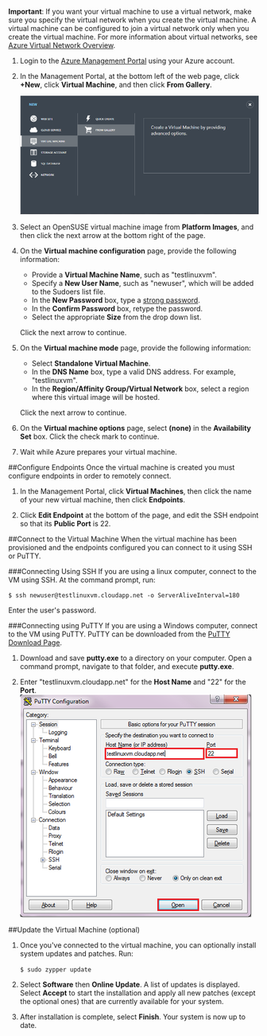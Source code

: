 <properties writer="kathydav" editor="tysonn" manager="jeffreyg" /> 

**Important**: If you want your virtual machine to use a virtual network, make sure you specify the virtual network when you create the virtual machine. A virtual machine can be configured to join a virtual network only when you create the virtual machine. For more information about virtual networks, see [Azure Virtual Network Overview](http://go.microsoft.com/fwlink/p/?LinkID=294063).


1. Login to the [Azure Management Portal][AzurePreviewPortal] using your Azure account.

2. In the Management Portal, at the bottom left of the web page, click **+New**, click **Virtual Machine**, and then click **From Gallery**.

	![Create a New Virtual Machine][Image1]

3. Select an OpenSUSE virtual machine image from **Platform Images**, and then click the next arrow at the bottom right of the page.


4. On the **Virtual machine configuration** page, provide the following information:

	- Provide a **Virtual Machine Name**, such as "testlinuxvm".
	- Specify a **New User Name**, such as "newuser", which will be added to the Sudoers list file.
	- In the **New Password** box, type a [strong password](http://msdn.microsoft.com/en-us/library/ms161962.aspx).
	- In the **Confirm Password** box, retype the password.
	- Select the appropriate **Size** from the drop down list.

	Click the next arrow to continue.

5. On the **Virtual machine mode** page, provide the following information:
	- Select **Standalone Virtual Machine**.
	- In the **DNS Name** box, type a valid DNS address.  For example, "testlinuxvm".
	- In the **Region/Affinity Group/Virtual Network** box, select a region where this virtual image will be hosted.

   Click the next arrow to continue.
	
6. On the **Virtual machine options** page, select **(none)** in the **Availability Set** box. Click the check mark to continue.
	
7. Wait while Azure prepares your virtual machine.

##Configure Endpoints
Once the virtual machine is created you must configure endpoints in order to remotely connect.

1. In the Management Portal, click **Virtual Machines**, then click the name of your new virtual machine, then click **Endpoints**.

2. Click **Edit Endpoint** at the bottom of the page, and edit the SSH endpoint so that its **Public Port** is 22.

##Connect to the Virtual Machine
When the virtual machine has been provisioned and the endpoints configured you can connect to it using SSH or PuTTY.

###Connecting Using SSH
If you are using a linux computer, connect to the VM using SSH.  At the command prompt, run:

	$ ssh newuser@testlinuxvm.cloudapp.net -o ServerAliveInterval=180

Enter the user's password.

###Connecting using PuTTY
If you are using a Windows computer, connect to the VM using PuTTY. PuTTY can be downloaded from the [PuTTY Download Page][PuTTYDownLoad]. 

1. Download and save **putty.exe** to a directory on your computer. Open a command prompt, navigate to that folder, and execute **putty.exe**.

2. Enter "testlinuxvm.cloudapp.net" for the **Host Name** and "22" for the **Port**.
![PuTTY Screen][Image6]  

##Update the Virtual Machine (optional)
1. Once you've connected to the virtual machine, you can optionally install system updates and patches. Run:

	`$ sudo zypper update`

2. Select **Software** then **Online Update**.  A list of updates is displayed.  Select **Accept** to start the installation and apply all new patches (except the optional ones) that are currently available for your system. 

3. After installation is complete, select **Finish**.  Your system is now up to date.

[PuTTYDownload]: http://www.puttyssh.org/download.html
[AzurePreviewPortal]: http://manage.windowsazure.com

[Image1]: ./media/create-and-configure-opensuse-vm-in-portal/CreateVM.png




[Image6]: ./media/create-and-configure-opensuse-vm-in-portal/putty.png

